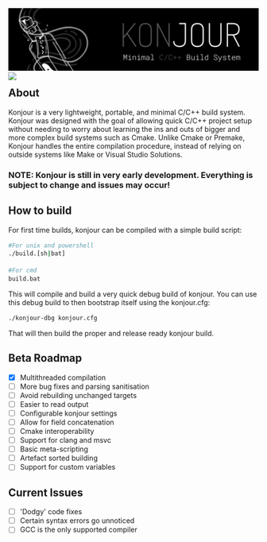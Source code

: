 <img src="branding/kj_banner.png">

<div style="float: left">
  <img src="https://img.shields.io/github/license/sentinelkly/konjour">
</div>

## About
Konjour is a very lightweight, portable, and minimal C/C++ build system. Konjour was designed with the goal of allowing quick C/C++ project setup without needing to worry about learning the ins and outs of bigger and more complex build systems such as Cmake. Unlike Cmake or Premake, Konjour handles the entire compilation procedure, instead of relying on outside systems like Make or Visual Studio Solutions.

### NOTE: Konjour is still in very early development. Everything is subject to change and issues may occur!

## How to build
For first time builds, konjour can be compiled with a simple build script:
```sh
#For unix and powershell
./build.[sh|bat]

#For cmd 
build.bat
```
This will compile and build a very quick debug build of konjour. You can use this debug build to
then bootstrap itself using the konjour.cfg:
```sh
./konjour-dbg konjour.cfg
```
That will then build the proper and release ready konjour build.

## Beta Roadmap
- [X] Multithreaded compilation
- [ ] More bug fixes and parsing sanitisation
- [ ] Avoid rebuilding unchanged targets
- [ ] Easier to read output
- [ ] Configurable konjour settings
- [ ] Allow for field concatenation
- [ ] Cmake interoperability 
- [ ] Support for clang and msvc
- [ ] Basic meta-scripting
- [ ] Artefact sorted building
- [ ] Support for custom variables

## Current Issues
- [ ] 'Dodgy' code fixes
- [ ] Certain syntax errors go unnoticed 
- [ ] GCC is the only supported compiler
